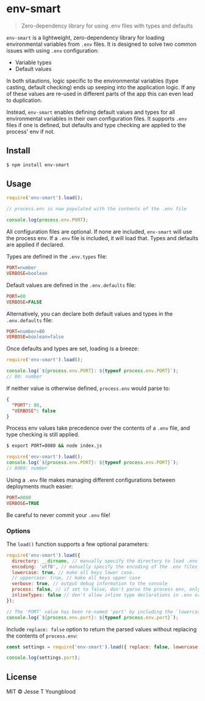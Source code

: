 # env-smart
> Zero-dependency library for using .env files with types and defaults

`env-smart` is a lightweight, zero-dependency library for loading environmental variables from `.env` files. It is designed to solve two common issues with using `.env` configuration:
- Variable types
- Default values

In both sitautions, logic specific to the environmental variables (type casting, default checking) ends up seeping into the application logic. If any of these values are re-used in different parts of the app this can even lead to duplication.

Instead, `env-smart` enables defining default values and types for all environmental variables in their own configuration files. It supports `.env` files if one is defined, but defaults and type checking are applied to the process' env if not.


## Install

```bash
$ npm install env-smart
```


## Usage

```javascript
require('env-smart').load();

// process.env is now populated with the contents of the .env file

console.log(process.env.PORT);
```

All configuration files are optional. If none are included, `env-smart` will use the process env. If a `.env` file is included, it will load that. Types and defaults are applied if declared.

Types are defined in the `.env.types` file:
```ini
PORT=number
VERBOSE=boolean
```

Default values are defined in the `.env.defaults` file:
```ini
PORT=80
VERBOSE=FALSE
```

Alternatively, you can declare both default values and types in the `.env.defaults` file:
```ini
PORT=number=80
VERBOSE=boolean=false
```

Once defaults and types are set, loading is a breeze:
```javascript
require('env-smart').load();

console.log(`${process.env.PORT}: ${typeof process.env.PORT}`);
// 80: number
```

If neither value is otherwise defined, `process.env` would parse to:
```json
{
  "PORT": 80,
  "VERBOSE": false
}
```

Process env values take precedence over the contents of a `.env` file, and type checking is still applied.

```bash 
$ export PORT=8080 && node index.js
```

```javascript
require('env-smart').load();
console.log(`${process.env.PORT}: ${typeof process.env.PORT}`);
// 8080: number
```

Using a `.env` file makes managing different configurations between deployments much easier:
```ini
PORT=8080
VERBOSE=TRUE
```
Be careful to never commit your `.env` file!


### Options

The `load()` function supports a few optional parameters:

```javascript
require('env-smart').load({
  directory: __dirname, // manually specify the directory to load .env files from
  encoding: 'utf8', // manually specify the encoding of the .env files
  lowercase: true, // make all keys lower case.
  // uppercase: true, // make all keys upper case
  verbose: true, // output debug information to the console
  process: false, // if set to false, don't parse the process env, only dotfiles
  inlineTypes: false // don't allow inline type declarations in .env or .env.defaults, e.g. PORT=number=8080
});

// The 'PORT' value has been re-named 'port' by including the `lowercase` option
console.log(`${process.env.port}: ${typeof process.env.port}`);
```

Include `replace: false` option to return the parsed values without replacing the contents of `process.env`:

```javascript
const settings = require('env-smart').load({ replace: false, lowercase: true });

console.log(settings.port);
```


## License

MIT © Jesse T Youngblood
